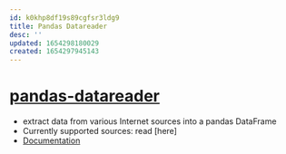 ```yaml
---
id: k0khp8df19s89cgfsr3ldg9
title: Pandas Datareader
desc: ''
updated: 1654298180029
created: 1654297945143
---
```

# [pandas-datareader](https://github.com/pydata/pandas-datareader)

- extract data from various Internet sources into a pandas DataFrame
- Currently supported sources: read [here]
- [Documentation](https://pydata.github.io/pandas-datareader/index.html)